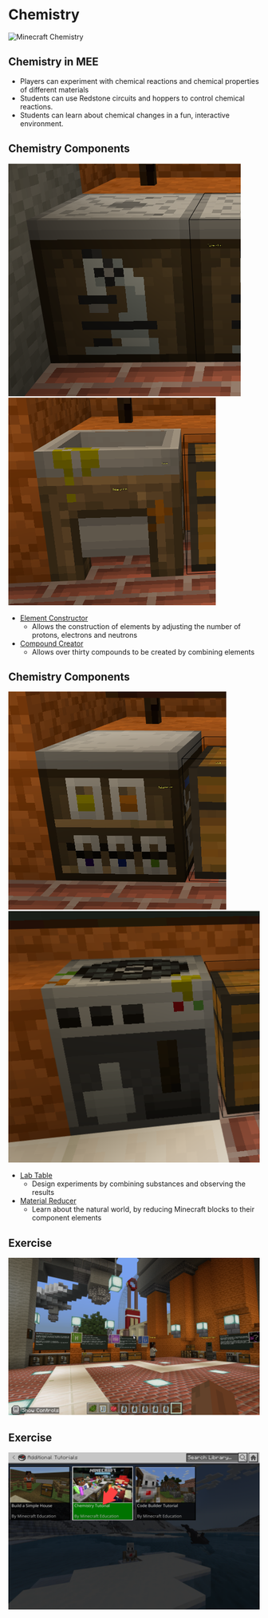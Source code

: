 # Chemistry

![Minecraft Chemistry](https://education.minecraft.net/content/dam/education-edition/screenshots/science_chemistry_4x3_1x.jpg)


## Chemistry in MEE

* Players <!-- .element: class="fragment" --> can experiment with chemical reactions and chemical properties of different materials
* Students <!-- .element: class="fragment" --> can use Redstone circuits and hoppers to control chemical reactions.
* Students <!-- .element: class="fragment" --> can learn about chemical changes in a fun, interactive environment.


## Chemistry Components

![Element Constructor](images/0070-element-constructor.png) <!-- .element: class="main-img"-->
![Compound Creator](images/0070-compound-creator.png) <!-- .element: class="main-img"-->

* [Element Constructor](https://minecraft.fandom.com/wiki/Element_Constructor)
  * Allows the construction of elements by adjusting the number of protons, electrons and neutrons
* [Compound Creator](https://minecraft.fandom.com/wiki/Compound_Creator)
  * Allows over thirty compounds to be created by combining elements


## Chemistry Components

![Lab Table](images/0070-lab-table.png) <!-- .element: class="main-img"-->
![Material Reducer](images/0070-material-reducer.png) <!-- .element: class="main-img"-->

* [Lab Table](https://minecraft.fandom.com/wiki/Lab_Table)
  * Design experiments by combining substances and observing the results
* [Material Reducer](https://minecraft.fandom.com/wiki/Material_Reducer)
  * Learn about the natural world, by reducing Minecraft blocks to their component elements


## Exercise

![Exercise Hero](images/0070-exercise-hero.png)


## Exercise

![Exercise Hero](images/0070-chem-tutorial.png)
